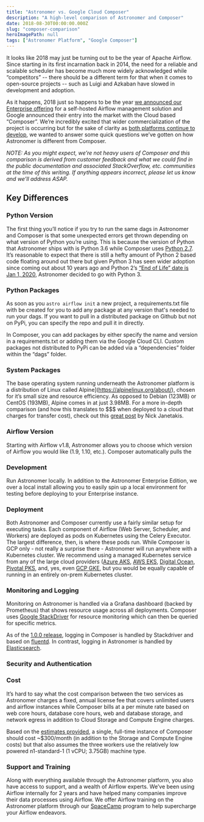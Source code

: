 ```yaml
---
title: "Astronomer vs. Google Cloud Composer"
description: "A high-level comparison of Astronomer and Composer"
date: 2018-08-30T00:00:00.000Z
slug: "composer-comparison"
heroImagePath: null
tags: ["Astronomer Platform", "Google Composer"]
---
```




It looks like 2018 may just be turning out to be the year of Apache Airflow. Since starting in its first incarnation back in 2014, the need for a reliable and scalable scheduler has become much more widely acknowledged while “competitors” -- there should be a different term for that when it comes to open-source projects -- such as Luigi and Azkaban have slowed in development and adoption.

As it happens, 2018 just so happens to be the year [we announced our Enterprise offering](https://www.astronomer.io/blog/announcing-astronomer-enterprise-edition/) for a self-hosted Airflow management solution and Google announced their entry into the market with the Cloud based “Composer”. We’re incredibly excited that wider commercialization of the project is occurring but for the sake of clarity as [both platforms continue to develop](https://www.astronomer.io/blog/announcing-astronomer-v0-3-0/), we wanted to answer some quick questions we’ve gotten on how Astronomer is different from Composer.

*NOTE: As you might expect, we’re not heavy users of Composer and this comparison is derived from customer feedback and what we could find in the public documentation and associated StackOverflow, etc. communities at the time of this writing. If anything appears incorrect, please let us know and we’ll address ASAP.*

## Key Differences
### Python Version
The first thing you’ll notice if you try to run the same dags in Astronomer and Composer is that some unexpected errors get thrown depending on what version of Python you’re using. This is because the version of Python that Astronomer ships with is Python 3.6 while Composer uses [Python 2.7](https://stackoverflow.com/questions/50122366/how-do-i-select-my-airflow-or-python-version-with-cloud-composer). It’s reasonable to expect that there is still a hefty amount of Python 2 based code floating around out there but given Python 3 has seen wider adoption since coming out about 10 years ago and Python 2’s [“End of Life” date is Jan 1, 2020](https://pythonclock.org), Astronomer decided to go with Python 3.

### Python Packages
As soon as you `astro airflow init` a new project, a requirements.txt file with be created for you to add any package at any version that's needed to run your dags. If you want to pull in a distributed package on Github but not on PyPi, you can specify the repo and pull it in directly.

In Composer, you can add packages by either specify the name and version in a requirements.txt or adding them via the Google Cloud CLI. Custom packages not distributed to PyPi can be added via a “dependencies” folder within the “dags” folder.

### System Packages
The base operating system running underneath the Astronomer platform is a distribution of Linux called Alpine](https://alpinelinux.org/about/), chosen for it’s small size and resource efficiency. As opposed to Debian (123MB) or CentOS (193MB), Alpine comes in at just 3.98MB. For a more in-depth comparison (and how this translates to $$$ when deployed to a cloud that charges for transfer cost), check out this [great post](https://nickjanetakis.com/blog/the-3-biggest-wins-when-using-alpine-as-a-base-docker-image) by Nick Janetakis.

### Airflow Version
Starting with Airflow v1.8, Astronomer allows you to choose which version of Airflow you would like (1.9, 1.10, etc.). Composer automatically pulls the 

### Development
Run Astronomer locally. In addition to the Astronomer Enterprise Edition, we over a local install allowing you to easily spin up a local environment for testing before deploying to your Enterprise instance.

### Deployment
Both Astronomer and Composer currently use a fairly similar setup for executing tasks. Each component of Airflow (Web Server, Scheduler, and Workers) are deployed as pods on Kubernetes using the Celery Executor. The  largest difference, then, is where these pods run. While Composer is GCP only - not really a surprise there - Astronomer will run anywhere with a Kubernetes cluster. We recommend using a managed Kubernetes service from any of the large cloud providers ([Azure AKS](https://azure.microsoft.com/en-us/services/kubernetes-service/), [AWS EKS](https://aws.amazon.com/eks/), [Digital Ocean](https://www.digitalocean.com/products/kubernetes/), [Pivotal PKS](https://pivotal.io/platform/pivotal-container-service), and, yes, even [GCP GKE](https://cloud.google.com/kubernetes-engine/), but you would be equally capable of running in an entirely on-prem Kubernetes cluster.

### Monitoring and Logging
Monitoring on Astronomer is handled via a Grafana dashboard (backed by Prometheus) that shows resource usage across all deployments. Composer uses [Google StackDriver](https://cloud.google.com/stackdriver/) for resource monitoring which can then be queried for specific metrics.

As of the [1.0.0 release](https://cloud.google.com/composer/docs/release-notes#july_19_2018_composer-100-airflow-190), logging in Composer is handled by Stackdriver and based on [fluentd](https://www.fluentd.org). In contrast, logging in Astronomer is handled by [Elasticsearch](https://www.elastic.co/products/elasticsearch).

### Security and Authentication

### Cost
It’s hard to say what the cost comparison between the two services as Astronomer charges a fixed, annual license fee that covers unlimited users and airflow instances while Composer bills at a per minute rate based on web core hours, database core hours, web and database storage, and network egress in addition to Cloud Storage and Compute Engine charges. 

Based on the [estimates provided](https://cloud.google.com/composer/pricing), a single, full-time instance of Composer should cost ~$300/month (in addition to the Storage and Compute Engine costs) but that also assumes the three workers use the relatively low powered n1-standard-1 (1 vCPU; 3.75GB) machine type.

### Support and Training
Along with everything available through the Astronomer platform, you also have access to support, and a wealth of Airflow experts. We’ve been using Airflow internally for 2 years and have helped many companies improve their data processes using Airflow. We offer Airflow training on the Astronomer platform through our [SpaceCamp](www.astronomer.io/spacecamp) program to help supercharge your Airflow endeavors.



